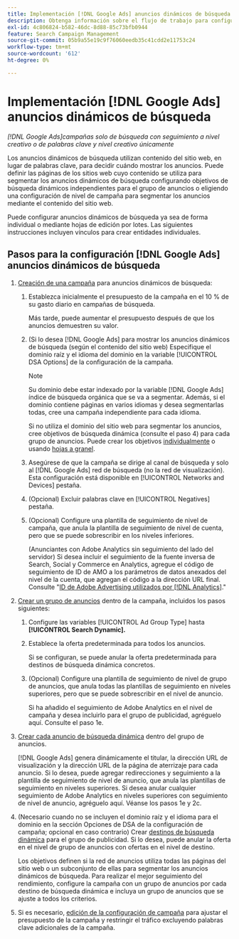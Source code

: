 ```yaml
---
title: Implementación [!DNL Google Ads] anuncios dinámicos de búsqueda
description: Obtenga información sobre el flujo de trabajo para configurar [!DNL Google Ads] anuncios dinámicos de búsqueda.
exl-id: 4c806824-b582-46dc-8d88-85c73bfb0944
feature: Search Campaign Management
source-git-commit: 05b9a55e19c9f76060eedb35c41cdd2e11753c24
workflow-type: tm+mt
source-wordcount: '612'
ht-degree: 0%

---
```


# Implementación [!DNL Google Ads] anuncios dinámicos de búsqueda

*[!DNL Google Ads]campañas solo de búsqueda con seguimiento a nivel creativo o de palabras clave y nivel creativo únicamente*

Los anuncios dinámicos de búsqueda utilizan contenido del sitio web, en lugar de palabras clave, para decidir cuándo mostrar los anuncios. Puede definir las páginas de los sitios web cuyo contenido se utiliza para segmentar los anuncios dinámicos de búsqueda configurando objetivos de búsqueda dinámicos independientes para el grupo de anuncios o eligiendo una configuración de nivel de campaña para segmentar los anuncios mediante el contenido del sitio web.

Puede configurar anuncios dinámicos de búsqueda ya sea de forma individual o mediante hojas de edición por lotes. Las siguientes instrucciones incluyen vínculos para crear entidades individuales.

## Pasos para la configuración [!DNL Google Ads] anuncios dinámicos de búsqueda

1. [Creación de una campaña](/help/search-social-commerce/campaign-management/campaigns/campaign-manage.md) para anuncios dinámicos de búsqueda:

   1. Establezca inicialmente el presupuesto de la campaña en el 10 % de su gasto diario en campañas de búsqueda.

      Más tarde, puede aumentar el presupuesto después de que los anuncios demuestren su valor.

   1. (Si lo desea [!DNL Google Ads] para mostrar los anuncios dinámicos de búsqueda (según el contenido del sitio web) Especifique el dominio raíz y el idioma del dominio en la variable [!UICONTROL DSA Options] de la configuración de la campaña.

      >[!NOTE]
      >
      >Su dominio debe estar indexado por la variable [!DNL Google Ads] índice de búsqueda orgánica que se va a segmentar. Además, si el dominio contiene páginas en varios idiomas y desea segmentarlas todas, cree una campaña independiente para cada idioma.

      Si no utiliza el dominio del sitio web para segmentar los anuncios, cree objetivos de búsqueda dinámica (consulte el paso 4) para cada grupo de anuncios. Puede crear los objetivos [individualmente](/help/search-social-commerce/campaign-management/campaigns/dynamic-search-target-manage.md) o usando [hojas a granel](/help/search-social-commerce/campaign-management/bulksheets/bulksheet-about.md).

   1. Asegúrese de que la campaña se dirige al canal de búsqueda y solo al [!DNL Google Ads] red de búsqueda (no la red de visualización). Esta configuración está disponible en [!UICONTROL Networks and Devices] pestaña.

   1. (Opcional) Excluir palabras clave en [!UICONTROL Negatives] pestaña.

   1. (Opcional) Configure una plantilla de seguimiento de nivel de campaña, que anula la plantilla de seguimiento de nivel de cuenta, pero que se puede sobrescribir en los niveles inferiores.

      (Anunciantes con Adobe Analytics sin seguimiento del lado del servidor) Si desea incluir el seguimiento de la fuente inversa de Search, Social y Commerce en Analytics, agregue el código de seguimiento de ID de AMO a los parámetros de datos anexados del nivel de la cuenta, que agregan el código a la dirección URL final. Consulte &quot;[ID de Adobe Advertising utilizados por [!DNL Analytics]](/help/integrations/analytics/ids.md).&quot;

1. [Crear un grupo de anuncios](/help/search-social-commerce/campaign-management/campaigns/ad-group-manage.md) dentro de la campaña, incluidos los pasos siguientes:

   1. Configure las variables [!UICONTROL Ad Group Type] hasta **[!UICONTROL Search Dynamic].**

   1. Establece la oferta predeterminada para todos los anuncios.

      Si se configuran, se puede anular la oferta predeterminada para destinos de búsqueda dinámica concretos.

   1. (Opcional) Configure una plantilla de seguimiento de nivel de grupo de anuncios, que anula todas las plantillas de seguimiento en niveles superiores, pero que se puede sobrescribir en el nivel de anuncio.

      Si ha añadido el seguimiento de Adobe Analytics en el nivel de campaña y desea incluirlo para el grupo de publicidad, agréguelo aquí. Consulte el paso 1e.

1. [Crear cada anuncio de búsqueda dinámica](/help/search-social-commerce/campaign-management/campaigns/ad-manage.md) dentro del grupo de anuncios.

   [!DNL Google Ads] genera dinámicamente el titular, la dirección URL de visualización y la dirección URL de la página de aterrizaje para cada anuncio. Si lo desea, puede agregar redirecciones y seguimiento a la plantilla de seguimiento de nivel de anuncio, que anula las plantillas de seguimiento en niveles superiores.
Si desea anular cualquier seguimiento de Adobe Analytics en niveles superiores con seguimiento de nivel de anuncio, agréguelo aquí. Véanse los pasos 1e y 2c.

1. (Necesario cuando no se incluyen el dominio raíz y el idioma para el dominio en la sección Opciones de DSA de la configuración de campaña; opcional en caso contrario) Crear [destinos de búsqueda dinámica](/help/search-social-commerce/campaign-management/campaigns/dynamic-search-target-manage.md) para el grupo de publicidad. Si lo desea, puede anular la oferta en el nivel de grupo de anuncios con ofertas en el nivel de destino.

   Los objetivos definen si la red de anuncios utiliza todas las páginas del sitio web o un subconjunto de ellas para segmentar los anuncios dinámicos de búsqueda. Para realizar el mejor seguimiento del rendimiento, configure la campaña con un grupo de anuncios por cada destino de búsqueda dinámica e incluya un grupo de anuncios que se ajuste a todos los criterios.

1. Si es necesario, [edición de la configuración de campaña](/help/search-social-commerce/campaign-management/campaigns/campaign-manage.md) para ajustar el presupuesto de la campaña y restringir el tráfico excluyendo palabras clave adicionales de la campaña.

